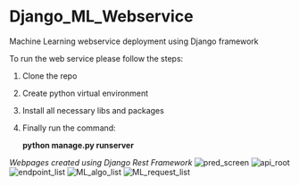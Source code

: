 # Django_ML_Webservice
Machine Learning webservice deployment using Django framework

To run the web service please follow the steps:

1. Clone the repo
2. Create python virtual environment
3. Install all necessary libs and packages
4. Finally run the command:

      **python manage.py runserver**


*Webpages created using Django Rest Framework*
![pred_screen](https://user-images.githubusercontent.com/25927344/139194789-ea373722-9374-44c6-b731-6f0a0f7ea5bd.JPG)
![api_root](https://user-images.githubusercontent.com/25927344/139194836-8a54cab3-a181-4369-9050-cba2477113b3.JPG)
![endpoint_list](https://user-images.githubusercontent.com/25927344/139194859-03babc28-5770-4676-bcc9-72b6ff1a610b.JPG)
![ML_algo_list](https://user-images.githubusercontent.com/25927344/139194896-a55f2ef8-fbf9-41e1-b67e-ad7d6a0dfa3a.JPG)
![ML_request_list](https://user-images.githubusercontent.com/25927344/139194909-47874f34-9f08-4b9d-913d-759f7ddb63c0.JPG)
